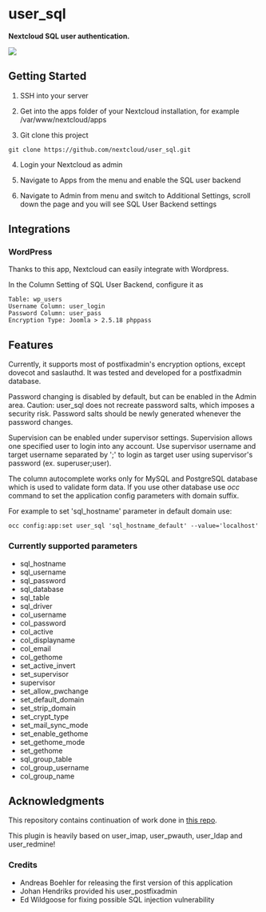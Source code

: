 user_sql
========

**Nextcloud SQL user authentication.**

![](https://github.com/nextcloud/user_sql/blob/master/screenshot.png)

## Getting Started
1. SSH into your server

2. Get into the apps folder of your Nextcloud installation, for example /var/www/nextcloud/apps

3. Git clone this project
```
git clone https://github.com/nextcloud/user_sql.git
```

4. Login your Nextcloud as admin

5. Navigate to Apps from the menu and enable the SQL user backend 

6. Navigate to Admin from menu and switch to Additional Settings, scroll down the page and you will see SQL User Backend settings

## Integrations

### WordPress
Thanks to this app, Nextcloud can easily integrate with Wordpress.

In the Column Setting of SQL User Backend, configure it as
```
Table: wp_users
Username Column: user_login
Password Column: user_pass
Encryption Type: Joomla > 2.5.18 phppass
```
## Features
Currently, it supports most of postfixadmin's encryption options, except dovecot and saslauthd.
It was tested and developed for a postfixadmin database.

Password changing is disabled by default, but can be enabled in the Admin area.
Caution: user_sql does not recreate password salts, which imposes a security risk. 
Password salts should be newly generated whenever the password changes.

Supervision can be enabled under supervisor settings. Supervision allows one
specified user to login into any account. Use supervisor username and target 
username separated by ';' to login as target user using supervisor's password 
(ex. superuser;user).

The column autocomplete works only for MySQL and PostgreSQL database which is used to validate form data.
If you use other database use *occ* command to set the application config parameters with domain suffix.

For example to set 'sql_hostname' parameter in default domain use:

```occ config:app:set user_sql 'sql_hostname_default' --value='localhost'```

### Currently supported parameters

- sql_hostname
- sql_username
- sql_password
- sql_database
- sql_table
- sql_driver
- col_username
- col_password
- col_active
- col_displayname
- col_email
- col_gethome
- set_active_invert
- set_supervisor
- supervisor
- set_allow_pwchange
- set_default_domain
- set_strip_domain
- set_crypt_type
- set_mail_sync_mode
- set_enable_gethome
- set_gethome_mode
- set_gethome
- sql_group_table
- col_group_username
- col_group_name

## Acknowledgments
This repository contains continuation of work done in [this repo](https://www.aboehler.at/hg/user_sql/).

This plugin is heavily based on user_imap, user_pwauth, user_ldap and user_redmine!

### Credits

  * Andreas Boehler for releasing the first version of this application
  * Johan Hendriks provided his user_postfixadmin
  * Ed Wildgoose for fixing possible SQL injection vulnerability
